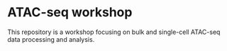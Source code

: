 # ATAC-seq workshop

This repository is a workshop focusing on bulk and single-cell ATAC-seq data processing and analysis. 

